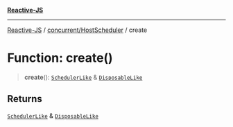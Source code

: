 [**Reactive-JS**](../../../README.md)

***

[Reactive-JS](../../../README.md) / [concurrent/HostScheduler](../README.md) / create

# Function: create()

> **create**(): [`SchedulerLike`](../../interfaces/SchedulerLike.md) & [`DisposableLike`](../../../utils/interfaces/DisposableLike.md)

## Returns

[`SchedulerLike`](../../interfaces/SchedulerLike.md) & [`DisposableLike`](../../../utils/interfaces/DisposableLike.md)
